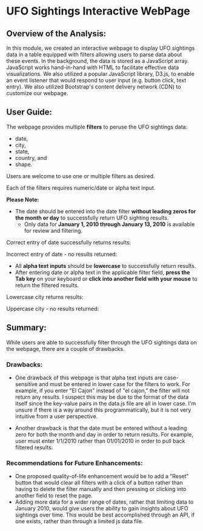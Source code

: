 # UFO Sightings Interactive WebPage

## Overview of the Analysis:

In this module, we created an interactive webpage to display UFO sightings data in a table equipped with filters allowing users to parse data about these events. In the background, the data is stored as a JavaScript array. JavaScript works hand-in-hand with HTML to facilitate effective data visualizations. We also utilized a popular JavaScript library, D3.js, to enable an event listener that would respond to user input (e.g. button click, text entry). We also utilized Bootstrap's content delivery network (CDN) to customize our webpage.   

## User Guide:

The webpage provides multiple **filters** to peruse the UFO sightings data: 
- date, 
- city, 
- state, 
- country, and 
- shape. 

Users are welcome to use one or multiple filters as desired. 

Each of the filters requires numeric/date or alpha text input. 

**Please Note:** 
- The date should be entered into the date filter **without leading zeros for the month or day** to successfully return UFO sighting results. 
  - Only data for **January 1, 2010 through January 13, 2010** is available for review and filtering. 

Correct entry of date successfully returns results: 

Incorrect entry of date - no results returned: 

- All **alpha text inputs** should be **lowercase** to successfully return results. 
- After entering date or alpha text in the applicable filter field, **press the Tab key** on your keyboard or **click into another field with your mouse** to return the filtered results.  

Lowercase city returns results: 

Uppercase city - no results returned: 

## Summary:

While users are able to successfully filter through the UFO sightings data on the webpage, there are a couple of drawbacks.

### Drawbacks:  

- One drawback of this webpage is that alpha text inputs are case-sensitive and must be entered in lower case for the filters to work. For example, if you enter "El Cajon" instead of "el cajon," the filter will not return any results. I suspect this may be due to the format of the data itself since the key-value pairs in the data.js file are all in lower case. I'm unsure if there is a way around this programmatically, but it is not very intuitive from a user perspective.

- Another drawback is that the date must be entered without a leading zero for both the month and day in order to return results. For example, user must enter 1/1/2010 rather than 01/01/2010 in order to pull back filtered results. 

### Recommendations for Future Enhancements: 

- One proposed quality-of-life enhancement would be to add a "Reset" button that would clear all filters with a click of a button rather than having to delete the filter manually and then pressing <Tab> or clicking into another field to reset the page. 
- Adding more data for a wider range of dates, rather that limiting data to January 2010, would give users the ability to gain insights about UFO sightings over time. This would be best accomplished through an API, if one exists, rather than through a limited js data file.  

